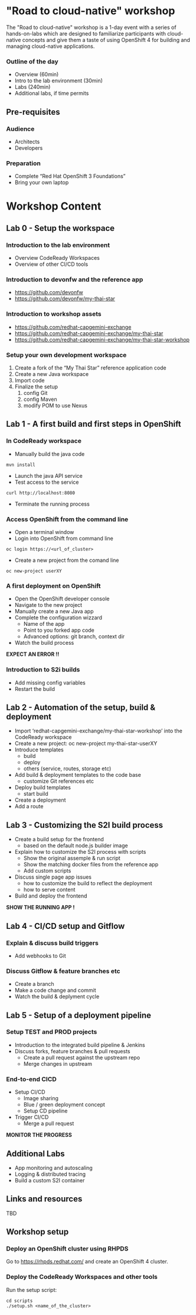 # "Road to cloud-native" workshop

The "Road to cloud-native" workshop is a 1-day event with a series of hands-on-labs which are designed to familiarize participants with cloud-native concepts and give them a taste of using OpenShift 4 for building and managing cloud-native applications.

### Outline of the day

* Overview (60min)
* Intro to the lab environment (30min)
* Labs (240min)
* Additional labs, if time permits

## Pre-requisites

### Audience

* Architects
* Developers

### Preparation

* Complete “Red Hat OpenShift 3 Foundations”
* Bring your own laptop

# Workshop Content

## Lab 0 - Setup the workspace

### Introduction to the lab environment

* Overview CodeReady Workspaces
* Overview of other CI/CD tools

### Introduction to devonfw and the reference app

* https://github.com/devonfw
* https://github.com/devonfw/my-thai-star

### Introduction to workshop assets

* https://github.com/redhat-capgemini-exchange
* https://github.com/redhat-capgemini-exchange/my-thai-star
* https://github.com/redhat-capgemini-exchange/my-thai-star-workshop
  
### Setup your own development workspace

1. Create a fork of the “My Thai Star” reference application code
2. Create a new Java workspace
3. Import code
4. Finalize the setup
    1. config Git
    2. config Maven
    3. modify POM to use Nexus

## Lab 1 - A first build and first steps in OpenShift

### In CodeReady workspace

* Manually build the java code

```shell
mvn install
```

* Launch the java API service
* Test access to the service
```shell
curl http://localhost:8080
```

* Terminate the running process
 
### Access OpenShift from the command line
* Open a terminal window
* Login into OpenShift from command line
```shell
oc login https://<url_of_cluster>
```
* Create a new project from the comand line
```shell
oc new-project userXY
```

### A first deployment on OpenShift
* Open the OpenShift developer console
* Navigate to the new project
* Manually create a new Java app
* Complete the configuration wizzard
  - Name of the app
  - Point to you forked app code
  - Advanced options: git branch, context dir
* Watch the build process

**EXPECT AN ERROR !!**

### Introduction to S2i builds
* Add missing config variables
* Restart the build

## Lab 2 - Automation of the setup, build & deployment

* Import ‘redhat-capgemini-exchange/my-thai-star-workshop’ into the CodeReady workspace
* Create a new project: oc new-project my-thai-star-userXY
* Introduce templates
  - build
  - deploy
  - others (service, routes, storage etc)
* Add build & deployment templates to the code base
  - customize Git references etc
* Deploy build templates
  - start build
* Create a deployment
* Add a route

## Lab 3 - Customizing the S2I build process

* Create a build setup for the frontend
  - based on the default node.js builder image
* Explain how to customize the S2I process with scripts
  - Show the original assemple & run script
  - Show the matching docker files from the reference app
  - Add custom scripts
* Discuss single page app issues
  - how to customize the build to reflect the deployment
  - how to serve content
* Build and deploy the frontend

**SHOW THE RUNNING APP !**

## Lab 4 - CI/CD setup and Gitflow

### Explain & discuss build triggers
* Add webhooks to Git

### Discuss Gitflow & feature branches etc
* Create a branch
* Make a code change and commit
* Watch the build & deplyment cycle

## Lab 5 - Setup of a deployment pipeline
  
### Setup TEST and PROD projects

* Introduction to the integrated build pipeline & Jenkins
* Discuss forks, feature branches & pull requests
  - Create a pull request against the upstream repo
  - Merge changes in upstream

### End-to-end CICD

* Setup CI/CD
  - Image sharing
  - Blue / green deployment concept
  - Setup CD pipeline
* Trigger CI/CD
  - Merge a pull request

**MONITOR THE PROGRESS**

## Additional Labs

* App monitoring and autoscaling
* Logging & distributed tracing
* Build a custom S2I container

## Links and resources
TBD

## Workshop setup

### Deploy an OpenShift cluster using RHPDS

Go to https://rhpds.redhat.com/ and create an OpenShift 4 cluster.

### Deploy the CodeReady Workspaces and other tools

Run the setup script:

```shell
cd scripts
./setup.sh <name_of_the_cluster>
```
